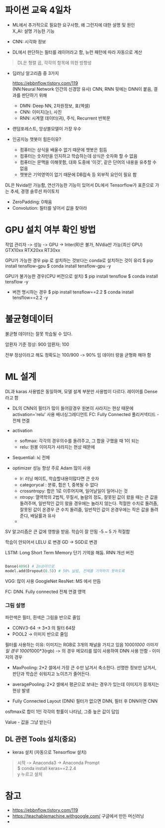 # 파이썬 교육 4일차

* ML에서 추가적으로 필요한 요구사항, 왜 그런지에 대한 설명 및 원인  
  X_AI: 설명 가능한 기능


* CNN: 시각화 정보
* DL에서 판단하는 필터를 레이어라고 함, 뉴런 패턴에 따라 자동으로 계산
> DL은 형렬 곱, 각각의 항목에 의한 방향성

* 딥러닝 알고리즘 중 3가지
  
   https://ebbnflow.tistory.com/119  
   (NN:Neural Network 인간의 신경망 유사)
   CNN, RNN 뒷에는 DNN이 붙음, 결과를 판단하기 위해
  * DMN: Deep NN, 2차원정보, 표(엑셀) 
  * CNN: 이미지(눈), 사진
  * RNN: 시계열 데이터(귀), 주식, Recurrent 반복문


* 랜덤포레스트, 앙상블모델이 가장 우수

* 인공지능 챗봇이 힘든이유?

  * 컴퓨터는 상식을 배울수 없기 때문에 챗봇은 힘듬
  * 컴퓨터는 숫자만을 인지하고 학습하는데 상식은 숫자화 할 수 없음
  * 컴퓨터는 문맥을 이해못함, 대화 도중에 '이것', 같은 단어의 내용을 유추할 수 없음
  * 챗봇은 기억영역이 없기 때문에 DB접속 등 외부적 요인이 필요 함


DL은 Nvida만 가능함, 연산가능한 기능이 있어서
DL에서 Tensorflow가 표준으로 가는 추세, 경쟁 솔루션 파이토치

* ZeroPadding: 0채움
* Convolution: 필터를 넣어서 값을 찾아라

# GPU 설치 여부 확인 방법

작업 관리자 -> 성능 -> GPU -> Inter(R)은 불가, NVdia만 가능(최신 GPU)
GTX10xx
RTX20xx 
RT30xx

GPU가 가능한 경우 pip 로 설치하는 것보다는 conda로 설치하는 것이 유리
$ pip install tensflow-gpu
$ conda install tensflow-gpu -y 

GPU가 불가능한 경우(CPU 버전으로 설치)
$ pip install tensflow
$ conda install tensflow -y 

* 버전 명시하는 경우
$ pip install tensflow==2.2
$ conda install tensflow==2.2 -y 


# 불균형데이터

불균형 데이터는 잘못 학습될 수 있다.

암환자 기준
정상: 900
암환자; 100

전부 정상이라고 해도 정확도는 100/900 -> 90% 임
데이터 량을 균형화 해야 함


# ML 설계

DL과 karas 사용법은 동일하며, 모델 설계 부분만 사용법이 다르다.
레이어를 Dense라고 함

* DL의 CNN의 필터가 많이 들어갈경우 원본이 사라지는 현상 때문에 activation='relu' 사용
  배너싱그레디언트
  FC: Fully Connected 풀리커넥티드 - 전체 연결

* activation
  * softmax: 각각의 경우의수를 돌려주고, 그 합을 구했을 때 1이 되는
  * relu: 원봉 이미지가 사라지는 현상 때문에

* Sequential: 뇌 전체 
* optimizer 성능 항샹 주로 Adam 많이 사용
  * lr: 러닝 메이트, 학습할내용이많다면 큰 숫자
  * categorycal : 분류, 합은 1, 중복될 수 없다
  * crossntropy: 합은 1로 이루어지며, 일어날일이 일어나는 것
  * ntropy: 열역학의 2법칙, 무질서, 놀람의 정도, 잘못된 값이 왔을 때는 큰 값을 돌려주며, 일반적인 값이 왔을 경우에는 놀라지 않는다. 적절한 수치로 돌려줌, 잘못된 값이 온경우 큰 수치 돌려줌, 일반적인 값이 온경우에는 작은 값을 돌려준댜, 배달률과 유사
  * 


SV 알고리즘은 큰 값에 영향을 받음. 학습이 잘 안됨 -5 ~ 5 가 적절합

학습이 안되어서 LELU 로 변경
GD -> SGD로 변경

LSTM: Long Short Term Memory 단기 기억을 해둠. RNN 개선 버전

```python

Danse(4096) # 2n승이므로
model.add(Dropout(0.5)) # 50% 날림, 전체를 기억하지 못하도록
```


VGG: 많이 사용
GoogleNet
ResNet: MS 에서 만듬

FC: DNN. Fully connected 전체 연결 영역

### 그림 설명

파란색은 필터, 흰색은 그림을 반으로 줄임

* CONV3-64 -> 3*3 의 필터 64장 
* POOL2 -> 이미지 반으로 줄임 


필터를 사용하는 이유: 
이미지는 RGB로 3개의 채널을 가지고 있음
1000*1000 이미지일 경우 
1000*1000*3(rgb) -> 의 경우 메모리를 많이 사용하여 DNN 사용 안함 - 이미지의 경우

* MaxPooling: 2*2 셀에서 가장 큰 수만 남겨서 축소한다. 선명한 정보만 남겨서, 판단과 학습은 쉬워지고 노이즈가 줄어든다.
* averagePooling: 2*2 셀에서 평균으로 보내는 경우가 있는데 이미지가 뭉개지는 현상 발생

* Fully Connected Layout (DNN)
필터가 없으면 DNN, 필터 후 DNN이면 CNN

osftmax로 합이 1인 각각의 항률이 나타남, 그중 높은 값이 답임

Value - 값을 그냥 받는다


## DL 관련 Tools 설치(중요)

* keras 설치 (자동으로 Tensorflow 설치)

>  시작 -> Anaconda3 -> Anaconda Prompt   
>  $ conda install keras==2.2.4   
>  y 누르고 설치  


# 참고
* https://ebbnflow.tistory.com/119
* https://teachablemachine.withgoogle.com/ 구글에서 만든 머신러닝 
* 